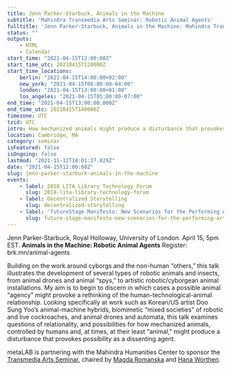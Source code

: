 ```yaml
---
title: Jenn Parker-Starbuck, Animals in the Machine
subtitle: 'Mahindra Transmedia Arts Seminar: Robotic Animal Agents'
fulltitle: 'Jenn Parker-Starbuck, Animals in the Machine: Mahindra Transmedia Arts Seminar: Robotic Animal Agents'
status: ""
outputs:
    - HTML
    - Calendar
start_time: "2021-04-15T12:00:00Z"
start_time_utc: 20210415T120000Z
start_time_locations:
    berlin: "2021-04-15T14:00:00+02:00"
    new_york: "2021-04-15T08:00:00-04:00"
    london: "2021-04-15T13:00:00+01:00"
    los_angeles: "2021-04-15T05:00:00-07:00"
end_time: "2021-04-15T13:00:00.000Z"
end_time_utc: 20210415T140000Z
timezone: UTC
tzid: UTC
intro: How mechanized animals might produce a disturbance that provokes possibility.
location: Cambridge, MA
category: seminar
isFeatured: false
isOngoing: false
lastmod: "2021-11-12T18:01:27.829Z"
date: "2021-04-15T12:00:00Z"
slug: jenn-parker-starbuck-animals-in-the-machine
events:
    - label: 2018 LITA Library Technology Forum
      slug: 2018-lita-library-technology-forum
    - label: Decentralized Storytelling
      slug: decentralized-storytelling
    - label: 'futureStage Manifesto: New Scenarios for the Performing Arts'
      slug: future-stage-manifesto-new-scenarios-for-the-performing-arts
---
```

Jenn Parker-Starbuck, Royal Holloway, University of London. April 15, 5pm EST.
**Animals in the Machine: Robotic Animal Agents**
Register:  brk.mn/animal-agents

Building on the work around cyborgs and the non-human “others,” this talk illustrates the development of several types of robotic animals and insects, from animal drones and animal “spys,” to artistic robotic/cyborgean animal installations. My aim is to begin to discern in which cases a possible animal “agency” might provoke a rethinking of the human-technological-animal relationship. Looking specifically at work such as Korean/US artist Doo Sung Yoo’s animal-machine hybrids, biomimetic “mixed societies” of robotic and live cockroaches, and animal drones and automata, this talk examines questions of relationality, and possibilities for how mechanized animals, controlled by humans and, at times, at their least “animal,” might produce a disturbance that provokes possibility as a dissenting agent.

metaLAB is partnering with the Mahindra Humanities Center to sponsor the [Transmedia Arts Seminar](https://mahindrahumanities.fas.harvard.edu/transmedia-arts), chaired by [Magda Romanska](https://mahindrahumanities.fas.harvard.edu/people/magda-romanska) and [Hana Worthen](https://mahindrahumanities.fas.harvard.edu/people/hana-worthen).